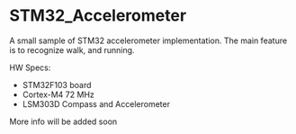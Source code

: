 # STM32_Accelerometer

A small sample of STM32 accelerometer implementation.
The main feature is to recognize walk, and running.

HW Specs:
 - STM32F103 board
 - Cortex-M4 72 MHz
 - LSM303D Compass and Accelerometer

More info will be added soon
